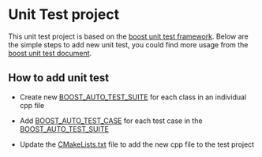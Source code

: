 # Unit Test project

This unit test project is based on the [boost unit test framework](https://www.boost.org/doc/libs/1_78_0/libs/test/doc/html/index.html). Below are the simple steps to add new unit test, you could find more usage from the [boost unit test document](https://www.boost.org/doc/libs/1_78_0/libs/test/doc/html/index.html).

## How to add unit test

- Create new [BOOST_AUTO_TEST_SUITE](https://www.boost.org/doc/libs/1_78_0/libs/test/doc/html/boost_test/utf_reference/test_org_reference/test_org_boost_auto_test_suite.html) for each class in an individual cpp file

- Add [BOOST_AUTO_TEST_CASE](https://www.boost.org/doc/libs/1_78_0/libs/test/doc/html/boost_test/utf_reference/test_org_reference/test_org_boost_auto_test_case.html) for each test case in the [BOOST_AUTO_TEST_SUITE](https://www.boost.org/doc/libs/1_78_0/libs/test/doc/html/boost_test/utf_reference/test_org_reference/test_org_boost_auto_test_suite.html)

- Update the [CMakeLists.txt](https://github.com/microsoft/DiskANN/blob/main/tests/CMakeLists.txt) file to add the new cpp file to the test project
